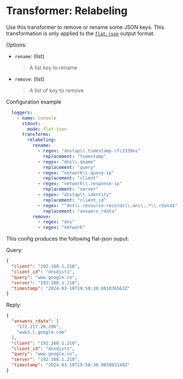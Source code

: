 # Transformer: Relabeling

Use this transformer to remove or rename some JSON keys.
This transformation is only applied to the [`flat-json`](../dnsjson.md) output format.

Options:

- `rename`: (list)
  > A list key to rename
- `remove`: (list)
  > A list of key to remove

Configuration example

```yaml
  loggers:
    - name: console
      stdout:
        mode: flat-json
      transforms:
        relabeling:
          rename:
            - regex: "dnstap\\.timestamp-rfc3339ns"
              replacement: "timestamp"
            - regex: "dns\\.qname"
              replacement: "query"
            - regex: "network\\.query-ip"
              replacement: "client"
            - regex: "network\\.response-ip"
              replacement: "server"
            - regex: "dnstap\\.identity"
              replacement: "client_id"
            - regex: "^dns\\.resource-records\\.an\\..*\\.rdata$"
              replacement: "answers_rdata"
          remove:
            - regex: "dns"
            - regex: "network"
```

This config produces the following flat-json ouput:

Query:

```json
{
  "client": "192.168.1.210",
  "client_id": "dnsdist1",
  "query": "www.google.co",
  "server": "192.168.1.210",
  "timestamp": "2024-03-10T19:58:30.881076563Z"
}
```

Reply:

```json
{
  "answers_rdata": [
    "172.217.20.206",
    "www3.l.google.com"
  ],
  "client": "192.168.1.210",
  "client_id": "dnsdist1",
  "query": "www.google.co",
  "server": "192.168.1.210",
  "timestamp": "2024-03-10T19:58:30.903063148Z"
}
```
